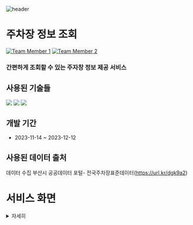 ![header](https://capsule-render.vercel.app/api?type=waving&color=0:ec5c08,100:f73e26&FontColor=41544c&text=MiniProject&&animation=twinkling&fontSize=40&fontAlignY=50&fontAlign=50&height=180)

# 주차장 정보 조회

<div>
  
[![Team Member 1](https://img.shields.io/badge/BE:전병건-8B00FF?style=social&logo=github)](https://github.com/wnahswl)
[![Team Member 2](https://img.shields.io/badge/FE:김인아-8B00FF?style=social&logo=github)](https://github.com/inayong)
</div>

### 간편하게 조회할 수 있는 주자창 정보 제공 서비스


## 사용된 기술들
<div>
<img src="https://img.shields.io/badge/spring-6DB33F?style=for-the-badge&logo=spring&logoColor=white"> 
<img src="https://img.shields.io/badge/mysql-4479A1?style=for-the-badge&logo=mysql&logoColor=white"> 
<img src="https://img.shields.io/badge/github-181717?style=for-the-badge&logo=github&logoColor=white">
</div>

## 개발 기간
+ 2023-11-14 ~ 2023-12-12

## 사용된 데이터 출처
데이터 수집
부산시 공공데이터 포털- 전국주차장표준데이터(https://url.kr/dgk9a2)

# 서비스 화면
<details>
    <summary>자세히</summary>
  회원가입
  <img src="https://github.com/wnahswl/MiniProject/assets/65122056/9fc6b36d-6491-4ffa-90b7-611964c43a10"></img>
   게시판
  <img src="https://github.com/wnahswl/MiniProject/assets/65122056/f33ed3e5-75c1-4074-be67-9dfa8ef9e8f1"></img>
  댓글
  <img src="https://github.com/wnahswl/MiniProject/assets/65122056/5fb5352c-7655-49bf-b806-918f57527081"></img>
 주차장 정보 조회
  <img src="https://github.com/wnahswl/MiniProject/assets/65122056/9ca9d323-3f40-4552-b59d-f01d7b425d72"></img>
 





</details>


